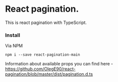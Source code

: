React pagination.
===============

This is react pagination with TypeScript.

### Install

Via NPM
```
npm i --save react-pagination-main
```


Information about available props you can find here - https://github.com/OlegE90/react-pagination/blob/master/dist/pagination.d.ts